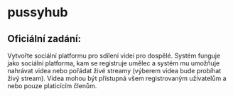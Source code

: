# pussyhub

## Oficiální zadání:
Vytvořte sociální platformu pro sdílení videí pro dospělé. Systém funguje jako sociální platforma, kam se registruje umělec a systém mu umožňuje nahrávat videa nebo pořádat živé streamy (výberem videa bude probíhat živý stream). Videa mohou být přístupná všem registrovaným uživatelům a nebo pouze platicícím členům.
